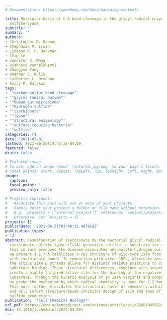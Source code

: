 ```yaml
---
# Documentation: https://wowchemy.com/docs/managing-content/

title: Molecular basis of C-S bond cleavage in the glycyl radical enzyme isethionate
  sulfite-lyase
subtitle: ''
summary: ''
authors:
- Christopher D. Dawson
- Stephania M. Irwin
- Lindsey R. F. Backman
- Chip Le
- Jennifer X. Wang
- Vyshnavi Vennelakanti
- Zhongyue Yang
- Heather J. Kulik
- Catherine L. Drennan
- Emily P. Balskus
tags:
- '"carbon-sulfur bond cleavage"'
- '"glycyl radical enzyme"'
- '"human gut microbiome"'
- '"hydrogen sulfide"'
- '"isethionate"'
- '"lyase"'
- '"structural enzymology"'
- '"sulfate-reducing bacteria"'
- '"sulfite"'
categories: []
date: '2021-03-01'
lastmod: 2021-06-20T14:45:38-04:00
featured: false
draft: false

# Featured image
# To use, add an image named `featured.jpg/png` to your page's folder.
# Focal points: Smart, Center, TopLeft, Top, TopRight, Left, Right, BottomLeft, Bottom, BottomRight.
image:
  caption: ''
  focal_point: ''
  preview_only: false

# Projects (optional).
#   Associate this post with one or more of your projects.
#   Simply enter your project's folder or file name without extension.
#   E.g. `projects = ["internal-project"]` references `content/project/deep-learning/index.md`.
#   Otherwise, set `projects = []`.
projects: []
publishDate: '2021-06-21T01:48:11.487816Z'
publication_types:
- '2'
abstract: Desulfonation of isethionate by the bacterial glycyl radical enzyme (GRE)
  isethionate sulfite-lyase (IslA) generates sulfite, a substrate for respiration
  that in turn produces the disease-associated metabolite hydrogen sulfide. Here,
  we present a 2.7 Å resolution X-ray structure of wild-type IslA from Bilophila wadsworthia
  with isethionate bound. In comparison with other GREs, alternate positioning of
  the active site β strands allows for distinct residue positions to contribute to
  substrate binding. These structural differences, combined with sequence variations,
  create a highly tailored active site for the binding of the negatively charged isethionate
  substrate. Through the kinetic analysis of 14 IslA variants and computational analyses,
  we probe the mechanism by which radical chemistry is used for C-S bond cleavage.
  This work further elucidates the structural basis of chemistry within the GRE superfamily
  and will inform structure-based inhibitor design of IsIA and thus of microbial hydrogen
  sulfide production.
publication: '*Cell Chemical Biology*'
url_pdf: https://www.sciencedirect.com/science/article/pii/S2451945621001100
doi: 10.1016/j.chembiol.2021.03.001
---
```

